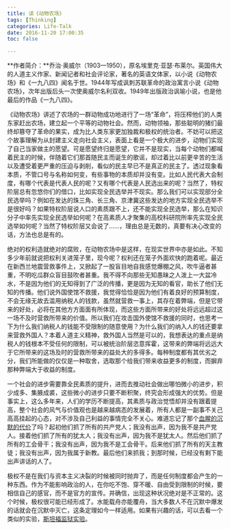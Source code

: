 ```yaml
---
title: 读《动物农场》
tags: [Thinking]
categories: Life-Talk
date: 2016-11-20 17:00:35
toc: false

---
```


**作者简介：**乔治·奥威尔（1903—1950），原名埃里克·亚瑟·布莱尔。英国伟大的人道主义作家、新闻记者和社会评论家，著名的英语文体家，以小说《动物农场》和《一九八四》闻名于世。1944年写成讽刺苏联革命的政治寓言小说《动物农场》，次年出版后头一次使奥威尔名利双收。1949年出版政治讽喻小说，也是他最后的作品《一九八四》。

《动物农场》讲述了农场的一群动物成功地进行了一场“革命”，将压榨他们的人类东家赶出农场，建立起一个平等的动物社会。然而，动物领袖，那些聪明的猪们最终却篡夺了革命的果实，成为比人类东家更加独裁和极权的统治者。不妨可以把这个故事理解为从封建主义走向社会主义，表面上看是一个极大的进步，动物们实现了自己当家做主的愿望。可是愿望终归是愿望，它并不是现实，当每个动物们都喊着民主的时候，伴随着它们那首随民主而诞生的歌谣，却过着比以前更辛苦的生活以及遭受着更严重的压迫与剥削，看似的民主早已不是真正的民主了。透过现象看本质，不管口号与名称如何变，有些事物的本质却并没有变。比如人民代表大会制度，有哪个代表是代表人民的呢？又有哪个代表是人民选出来的呢？当然了，特权阶层总有忽悠你们的借口，比如实现全民选举并不现实。那么我们可以实现部分全民选举吗？例如在发达的珠三角、长三角、京津冀这些发达的地方实现全民选举不是很好吗？如果特权阶层说人口的素质跟不上，还不能实现全民选举，那么在知识分子中率先实现全民选举如何呢？在高素质人才聚集的高校科研院所率先实现全民选举如何呢？当然了特权阶层又会说了......，理由总是无数的，真要有决心改变的话，方法也总是有的。

绝对的权利造就绝对的腐败，在动物农场中是这样，在现实世界中亦是如此。不知多少年前就说把权利关进笼子里，现今呢？权利还在笼子外面欢快的跑着呢。最近在新西兰地震营救事件上，又掀起了一股盲目地自我感觉爆棚之风，吹牛逼者甚重，不明吃瓜群众盲目鼓吹者甚重。我不得不向那些无知愚昧之人泼上一大盆冷水，不是因为他们的无知得到了广泛的传播，更是因为无知的看官，助长了他们无知的传播。他们说外国使馆不救援，我觉得恰恰是因为他们有着良好的预算制度，不会无缘无故去滥用纳税人的钱款，虽然就营救一事上，其存在着弊端，但是它带来的好处，必将在其他方方面面有所体现，而这些方面所带来的好处将远远超过这一场不及时营救所带来的价值。所以我们在攻击国外使馆不救援的同时，也思考一下为什么我们纳税人的钱能不受限制的随意使用？为什么我们的纳入人的钱还要拿来营救外国人？本着人道主义精神，救外国人当然是可以的，我想表达的重点是纳税人的钱根本不受任何的限制，可以被统治阶层恣意挥霍，这带来的弊端将远远大于它所带来的这场及时的营救所带来的益处大的多得多。每种制度都有其优劣之分，我们所能做的仅仅是一种取舍，选取那个给我们带来收益更多的制度，而摒弃那种弊端大于收益的制度。

一个社会的进步需要靠全民素质的提升，进而去推动社会做出哪怕微小的进步，积少成多、集腋成裘，这些微小的进步只要不断积聚，终究会形成强大的优势。但是事实上，这么多年来，人们的学历不断提高，其素质与政治觉悟却并没有跟着提高，整个社会的风气与价值观也是越来越病态的发展着，所有人都是一副事不关己高高挂起的心态，对不涉及自己利益的事情完全不关心。难道忘记了那个[血腥的沉默的代价](https://zh.wikipedia.org/wiki/%E8%B5%B7%E5%88%9D%E4%BB%96%E5%80%91%E2%80%A6%E2%80%A6)了吗？起初他们抓了所有的共产党人；我没有出声，因为我不是共产党人。接着他们抓了所有的犹太人；我没有出声，因为我不是犹太人。然后他们抓了所有的工会骨干；我没有出声，因为我不是工会骨干。后来他们抓了所有的天主教徒；我没有出声，因为我属于新教。最后他们来抓我；到那时候，已经没有剩下能出声讲话的人了。

极权不是在我们与资本主义决裂的时候被同时抛弃了，而是任何制度都会产生的一种东西。作为不能影响政治的人，在你吃不饱、穿不暖、自由受到限制的时候，要相信自己的感官，而不是官方的宣传。并确信，出现这种状况绝对是不正常的。这个时候，极权很可能已经形成了。水能载舟亦能覆舟，当大多数人不在沉默中爆发的话就会在沉默中灭亡，这条定理如今一样适用。如果有兴趣的话，可以去看一个类似的实验，[斯坦福监狱实验](https://zh.wikipedia.org/zh-hans/%E6%96%AF%E5%9D%A6%E7%A6%8F%E7%9B%91%E7%8B%B1%E5%AE%9E%E9%AA%8C)。